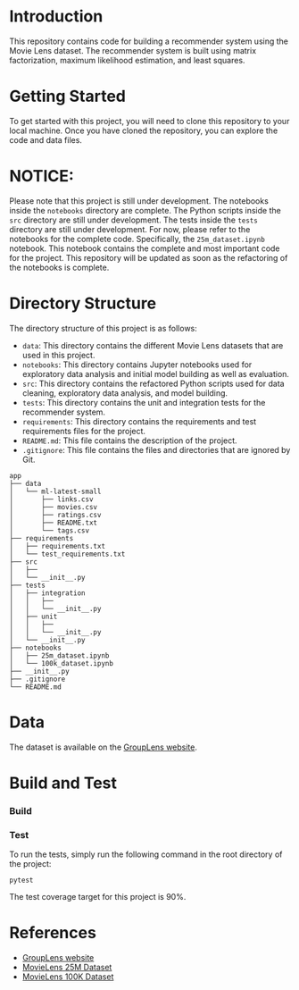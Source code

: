 # Introduction

This repository contains code for building a recommender system using the Movie Lens dataset. The recommender system is built using matrix factorization, maximum likelihood estimation, and least squares. 

# Getting Started

To get started with this project, you will need to clone this repository to your local machine. Once you have cloned the repository, you can explore the code and data files. 

# NOTICE:

Please note that this project is still under development. The notebooks inside the `notebooks` directory are complete. The Python scripts inside the `src` directory are still under development. The tests inside the `tests` directory are still under development. For now, please refer to the notebooks for the complete code. Specifically, the `25m_dataset.ipynb` notebook. This notebook contains the complete and most important code for the project.
This repository will be updated as soon as the refactoring of the notebooks is complete.


# Directory Structure

The directory structure of this project is as follows:

* `data`: This directory contains the different Movie Lens datasets that are used in this project.
* `notebooks`: This directory contains Jupyter notebooks used for exploratory data analysis and initial model building as well as evaluation.
* `src`: This directory contains the refactored Python scripts used for data cleaning, exploratory data analysis, and model building.
* `tests`: This directory contains the unit and integration tests for the recommender system.
* `requirements`: This directory contains the requirements and test requirements files for the project.
* `README.md`: This file contains the description of the project.
* `.gitignore`: This file contains the files and directories that are ignored by Git.


```
app
├── data
│   └── ml-latest-small
│       ├── links.csv
│       ├── movies.csv
│       ├── ratings.csv
│       ├── README.txt
│       └── tags.csv
├── requirements
│   ├── requirements.txt
│   └── test_requirements.txt
├── src
│   ├── 
│   └── __init__.py
├── tests
│   ├── integration
│   │   ├── 
│   │   └── __init__.py
│   ├── unit
│   │   ├── 
│   │   └── __init__.py
│   └── __init__.py
├── notebooks
│   ├── 25m_dataset.ipynb
│   └── 100k_dataset.ipynb
├── __init__.py
├── .gitignore  
└── README.md
```


# Data

The dataset is available on the [GroupLens website](https://grouplens.org/datasets/movielens/).

# Build and Test

### Build


### Test

To run the tests, simply run the following command in the root directory of the project:

```
pytest

```
The test coverage target for this project is 90%.

# References

* [GroupLens website](https://grouplens.org/datasets/movielens/)
* [MovieLens 25M Dataset](https://grouplens.org/datasets/movielens/25m/)
* [MovieLens 100K Dataset](https://grouplens.org/datasets/movielens/100k/)

